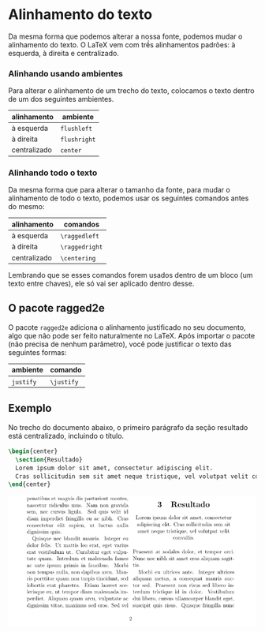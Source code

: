 # Alinhamento do texto

Da mesma forma que podemos alterar a nossa fonte, podemos mudar o alinhamento do texto.
O LaTeX vem com trềs alinhamentos padrões: à esquerda, à direita e centralizado.

### Alinhando usando ambientes

Para alterar o alinhamento de um trecho do texto, colocamos o texto dentro de um dos seguintes ambientes.

| alinhamento | ambiente |
| ----------- | -------- |
| à esquerda | `flushleft` |
| à direita | `flushright` |
| centralizado | `center` |

### Alinhando todo o texto

Da mesma forma que para alterar o tamanho da fonte, para mudar o alinhamento de todo o texto,
podemos usar os seguintes comandos antes do mesmo:

| alinhamento | comandos |
| ----------- | -------- |
| à esquerda | `\raggedleft` |
| à direita | `\raggedright` |
| centralizado | `\centering` |

Lembrando que se esses comandos forem usados dentro de um bloco (um texto entre chaves), ele só vai ser aplicado dentro desse.

## O pacote ragged2e

O pacote `ragged2e` adiciona o alinhamento justificado no seu documento, algo que não pode ser feito naturalmente no LaTeX.
Após importar o pacote (não precisa de nenhum parâmetro), você pode justificar o texto das seguintes formas:

| ambiente | comando |
| -------- | ------- |
| `justify` | `\justify` | 

## Exemplo

No trecho do documento abaixo, o primeiro parágrafo da seção resultado está centralizado, incluindo o título.

``` tex
\begin{center}
  \section{Resultado}
  Lorem ipsum dolor sit amet, consectetur adipiscing elit.
  Cras sollicitudin sem sit amet neque tristique, vel volutpat velit convallis.    
\end{center}
```
![texto centralizado](./img/centralizado.png)